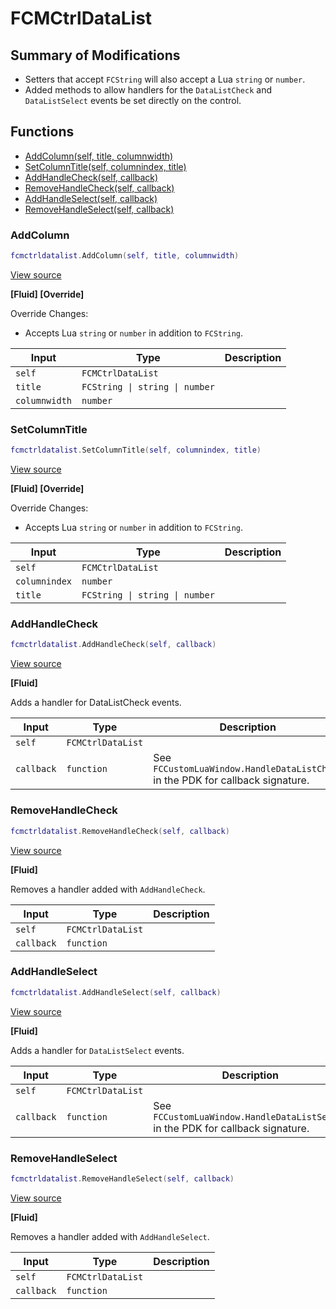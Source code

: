# FCMCtrlDataList

## Summary of Modifications
- Setters that accept `FCString` will also accept a Lua `string` or `number`.
- Added methods to allow handlers for the `DataListCheck` and `DataListSelect` events be set directly on the control.

## Functions

- [AddColumn(self, title, columnwidth)](#addcolumn)
- [SetColumnTitle(self, columnindex, title)](#setcolumntitle)
- [AddHandleCheck(self, callback)](#addhandlecheck)
- [RemoveHandleCheck(self, callback)](#removehandlecheck)
- [AddHandleSelect(self, callback)](#addhandleselect)
- [RemoveHandleSelect(self, callback)](#removehandleselect)

### AddColumn

```lua
fcmctrldatalist.AddColumn(self, title, columnwidth)
```

[View source](https://github.com/finale-lua/lua-scripts/tree/refs/heads/master/src/mixin/FCMCtrlDataList.lua#L30)

**[Fluid] [Override]**

Override Changes:
- Accepts Lua `string` or `number` in addition to `FCString`.

| Input | Type | Description |
| ----- | ---- | ----------- |
| `self` | `FCMCtrlDataList` |  |
| `title` | `FCString \| string \| number` |  |
| `columnwidth` | `number` |  |

### SetColumnTitle

```lua
fcmctrldatalist.SetColumnTitle(self, columnindex, title)
```

[View source](https://github.com/finale-lua/lua-scripts/tree/refs/heads/master/src/mixin/FCMCtrlDataList.lua#L49)

**[Fluid] [Override]**

Override Changes:
- Accepts Lua `string` or `number` in addition to `FCString`.

| Input | Type | Description |
| ----- | ---- | ----------- |
| `self` | `FCMCtrlDataList` |  |
| `columnindex` | `number` |  |
| `title` | `FCString \| string \| number` |  |

### AddHandleCheck

```lua
fcmctrldatalist.AddHandleCheck(self, callback)
```

[View source](https://github.com/finale-lua/lua-scripts/tree/refs/heads/master/src/mixin/FCMCtrlDataList.lua#L72)

**[Fluid]**

Adds a handler for DataListCheck events.

| Input | Type | Description |
| ----- | ---- | ----------- |
| `self` | `FCMCtrlDataList` |  |
| `callback` | `function` | See `FCCustomLuaWindow.HandleDataListCheck` in the PDK for callback signature. |

### RemoveHandleCheck

```lua
fcmctrldatalist.RemoveHandleCheck(self, callback)
```

[View source](https://github.com/finale-lua/lua-scripts/tree/refs/heads/master/src/mixin/FCMCtrlDataList.lua#L77)

**[Fluid]**

Removes a handler added with `AddHandleCheck`.

| Input | Type | Description |
| ----- | ---- | ----------- |
| `self` | `FCMCtrlDataList` |  |
| `callback` | `function` |  |

### AddHandleSelect

```lua
fcmctrldatalist.AddHandleSelect(self, callback)
```

[View source](https://github.com/finale-lua/lua-scripts/tree/refs/heads/master/src/mixin/FCMCtrlDataList.lua#L95)

**[Fluid]**

Adds a handler for `DataListSelect` events.

| Input | Type | Description |
| ----- | ---- | ----------- |
| `self` | `FCMCtrlDataList` |  |
| `callback` | `function` | See `FCCustomLuaWindow.HandleDataListSelect` in the PDK for callback signature. |

### RemoveHandleSelect

```lua
fcmctrldatalist.RemoveHandleSelect(self, callback)
```

[View source](https://github.com/finale-lua/lua-scripts/tree/refs/heads/master/src/mixin/FCMCtrlDataList.lua#L100)

**[Fluid]**

Removes a handler added with `AddHandleSelect`.

| Input | Type | Description |
| ----- | ---- | ----------- |
| `self` | `FCMCtrlDataList` |  |
| `callback` | `function` |  |
